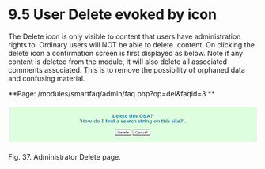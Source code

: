 # 9.5 User Delete evoked by  icon

The Delete icon is only visible to content that users have administration rights to. Ordinary users will NOT be able to delete. content. On clicking the delete icon a confirmation screen is first displayed as below. Note if any content is deleted from the module, it will also delete all associated comments associated. This is to remove the possibility of orphaned data and confusing material.


**Page: /modules/smartfaq/admin/faq.php?op=del&faqid=3 **



![](../../assets/user-delete.png)  

Fig. 37. Administrator Delete page.